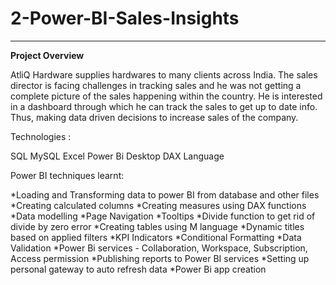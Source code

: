 # 2-Power-BI-Sales-Insights
_________________________________________________________________________________________________________________________________________________________________
**Project Overview**

AtliQ Hardware supplies hardwares to many clients across India. The sales director is facing challenges in tracking sales and he was not getting a complete picture of the sales happening within the country. He is interested in a dashboard through which he can track the sales to get up to date info. Thus, making data driven decisions to increase sales of the company.

Technologies :

SQL
MySQL
Excel
Power Bi Desktop
DAX Language

Power BI techniques learnt:

*Loading and Transforming data to power BI from database and other files
*Creating calculated columns
*Creating measures using DAX functions
*Data modelling
*Page Navigation
*Tooltips
*Divide function to get rid of divide by zero error
*Creating tables using M language
*Dynamic titles based on applied filters
*KPI Indicators
*Conditional Formatting
*Data Validation
*Power Bi services - Collaboration, Workspace, Subscription, Access permission
*Publishing reports to Power BI services
*Setting up personal gateway to auto refresh data
*Power Bi app creation
